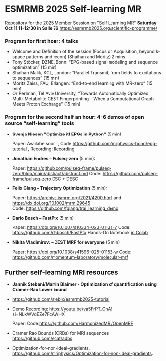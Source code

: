 # ESMRMB 2025 Self-learning MR
Repository for the 2025 Member Session on "Self Learning MR"
**Saturday Oct 11  11-12:30 in Salle 76**
https://esmrmb2025.org/scientific-programme/

### Program for first hour: 4 talks
- Welcome and Definition of the session (Focus on Acquisition, beyond k-space patterns and recon) (Shaihan and Moritz) 2 mins
- Tony Stöcker, DZNE, Bonn: “EPG-based signal modeling and sequence optimization” (15 min)
- Shaihan Malik, KCL, London: “Parallel Transmit, from fields to excitations to sequences” (15 min) 
- Moritz Zaiss, FAU, Erlangen: “End-to-end learning with MR-zero” (15 min)
- Or Perlman, Tel Aviv University, “Towards Automatically Optimized Multi-Metabolite CEST Fingerprinting – When a Computational Graph Meets Proton Exchange" (15 min)

### Program for the second half an hour: 4-6 demos of open source “self-learning” tools

- **Svenja Niesen  "Optimize it! EPGs in Python"** (5 min)

  Paper: Availabe soon. ,   Code:https://github.com/mrphysics-bonn/epg-tutorial , Recording: [Recording](https://drive.google.com/file/d/15dQwKA0NrMF5iUCwO8uM3Z2zckA9JoJ-)
  
- **Jonathan Endres – Pulseq-zero** (5 min):
  
  Paper: https://github.com/pulseq-frame/pulseq-zero/blob/main/abstract/abstract.md Code: https://github.com/pulseq-frame/pulseq-zero  DSC + DESC

 - **Felix Glang – Trajectory Optimization** (5 min):

    Paper: https://archive.ismrm.org/2021/4200.html and https://dx.doi.org/10.1002/mrm.29645 \
    Code: https://github.com/fglang/traj_learning_demo    
  
- **Dario Bosch – FastPtx** (5 min)

  Paper: https://doi.org/10.1007/s10334-023-01134-7 Code: https://github.com/dabosch/FastPtx 
  Hands-On Notebook [in Colab](https://colab.research.google.com/github/dabosch/FastPtx/blob/main/Colab_Demo.ipynb)
   
- **Nikita Vladimirov: – CEST MRF for everyone** (5 min)

  Paper:  https://doi.org/10.1038/s41596-025-01152-w  Code:  https://github.com/momentum-laboratory/molecular-mrf 

 ## Further self-learning MRI resources

 - **Jannik Stebani/Martin Blaimer - Optimization of quantification using Cramer-Rao Lower bound**
 - https://github.com/stebix/esmrmb2025-tutorial 
 - Demo Recording: https://youtu.be/va5FrPT_ChA?si=NLkWVqEZe7FcAWHX


   Paper: Code:https://github.com/HarmonizedMRI/OpenMRF

-  Cramer Rao Bounds (CRBs) for MRI sequences   https://github.com/ecat/adbs
-  Optimization-for-non-ideal-gradients.  https://github.com/mriphysics/Optimization-for-non-ideal-gradients.

